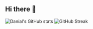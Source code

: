 ## Hi there 👋

<!--
**DanialZaree/DanialZaree** is a ✨ _special_ ✨ repository because its `README.md` (this file) appears on your GitHub profile.

Here are some ideas to get you started:

- 🔭 I’m currently working on ...
- 🌱 I’m currently learning ...
- 👯 I’m looking to collaborate on ...
- 🤔 I’m looking for help with ...
- 💬 Ask me about ...
- 📫 How to reach me: ...
- 😄 Pronouns: ...
- ⚡ Fun fact: ...
-->
![Danial's GitHub stats](https://github-readme-stats-three-eta-66.vercel.app/api?username=DanialZaree&count_private=true&theme=tokyonight&cache_seconds=1&v=1)
![GitHub Streak](https://github-readme-streak-stats.herokuapp.com?user=DanialZaree)
